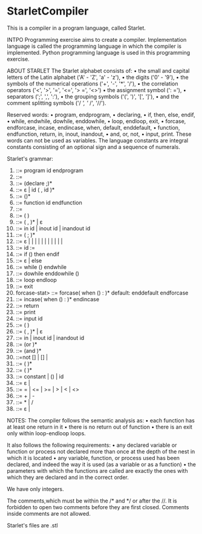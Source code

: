 # StarletCompiler
This is a compiler in a program language, called Starlet.

ΙΝΤΡΟ
Programming exercise aims to create a compiler. 
Implementation language is called the programming language in which the compiler is implemented. 
Python programming language is used in this programming exercise.

ABOUT STARLET
The Starlet alphabet consists of:
• the small and capital letters of the Latin alphabet ('A' - 'Z', 'a' - 'z'),
• the digits ('0' - '9'),
• the symbols of the numerical operations ('+', '-', '*', '/'),
• the correlation operators ('<', '>', '=', '<=', '> =', '<>')
• the assignment symbol (': ='),
• separators (';', ',', ':'),
• the grouping symbols ('(', ')', '[', ']'),
• and the comment splitting symbols ('/ *', '* /', '//').

Reserved words:
• program, endprogram,
• declaring,
• if, then, else, endif,
• while, endwhile, dowhile, enddowhile,
• loop, endloop, exit,
• forcase, endforcase, incase, endincase, when, default, enddefault,
• function, endfunction, return, in, inout, inandout,
• and, or, not,
• input, print.
These words can not be used as variables. 
The language constants are integral constants consisting of an optional sign and a sequence of numerals.

Starlet's grammar:
1.	<program> ::= program id <block> endprogram
2.	<block> ::= <declarations> <subprograms> <statements>
3.	<declarations> ::= (declare <varlist>;)*
4.	<varlist> ::= ε | id ( , id )*
5.	<subprograms> ::= (<subprogram>)*
6.	<subprogram> ::= function id <funcbody> endfunction
7.	<funcbody> ::= <formalpars> <block>
8.	<formalpars> ::= ( <formalparlist> )
9.	<formalparlist> ::= <formalparitem> ( , <formalparitem> )* | ε
10.	<formalparitem> ::= in id | inout id | inandout id
11.	<statements> ::= <statement> ( ; <statement> )*
12.	<statement> ::= ε |<assignment-stat> |<if-stat> |<while-stat> |<do-while-stat> |<loop-stat> |<exit-stat> |<forcase-stat> |<incase-stat> |<return-stat> |<input-stat> |<print-stat>
13.	<assignment-stat> ::= id := <expression>
14.	<if-stat> ::= if (<condition>) then <statements> <elsepart> endif
15.	<elsepart> ::= ε | else <statements>
16.	<while-stat> ::= while (<condition>) <statements> endwhile
17.	<do-while-stat> ::= dowhile <statements> enddowhile (<condition>)
18.	<loop-stat> ::= loop <statements> endloop
19.	<exit-stat> ::= exit
20.	forcase-stat> ::= forcase( when (<condition>) : <statements> )* default: <statements> enddefault endforcase
21.	<incase-stat> ::= incase( when (<condition>) : <statements> )* endincase
22.	<return-stat> ::= return <expression>
23.	<print-stat> ::= print <expression>
24.	<input-stat> ::= input id
25.	<actualpars> ::= ( <actualparlist> )
26.	<actualparlist> ::= <actualparitem> ( , <actualparitem> )* | ε
27.	<actualparitem> ::= in <expression> | inout id | inandout id
28.	<condition> ::= <boolterm> (or <boolterm>)*
29.	<boolterm> ::= <boolfactor> (and <boolfactor>)*
30.	<boolfactor> ::=not [<condition>] | [<condition>] | <expression> <relational-oper> <expression>
31.	<expression> ::= <optional-sign> <term> ( <add-oper> <term>)*
32.	<term> ::= <factor> (<mul-oper> <factor>)*
33.	<factor> ::= constant | (<expression>) | id <idtail>
34.	<idtail> ::= ε | <actualpars>
35.	<relational-oper> ::= = | <= | >= | > | < | <>
36.	<add-oper> ::= + | -
37.	<mul-oper> ::= * | /
38.	<optional-sign> ::= ε | <add-oper>


NOTES:
The compiler follows the semantic analysis as:
• each function has at least one return in it
• there is no return out of function
• there is an exit only within loop-endloop loops.

It also follows the following requirements:
• any declared variable or function or process not declared more than once at the depth of the nest in which it is located
• any variable, function, or process used has been declared, and indeed the way it is used (as a variable or as a function)
• the parameters with which the functions are called are exactly the ones with which they are declared and in the correct order.

We have only integers.

The comments,which must be within the /* and */ or after the //.
It is forbidden to open two comments before they are first closed. 
Comments inside comments are not allowed.

Starlet's files are .stl
